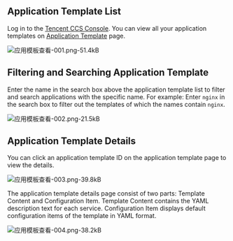 
## Application Template List

Log in to the [Tencent CCS Console](https://console.cloud.tencent.com/ccs). You can view all your application templates on [Application Template][1] page.

![应用模板查看-001.png-51.4kB][2]

## Filtering and Searching Application Template

Enter the name in the search box above the application template list to filter and search applications with the specific name. For example: Enter `nginx` in the search box to filter out the templates of which the names contain `nginx`.

![应用模板查看-002.png-21.5kB][3]

## Application Template Details

You can click an application template ID on the application template page to view the details.

![应用模板查看-003.png-39.8kB][4]

The application template details page consist of two parts: Template Content and Configuration Item. Template Content contains the YAML description text for each service. Configuration Item displays default configuration items of the template in YAML format.

![应用模板查看-004.png-38.2kB][6]

  [1]: https://console.cloud.tencent.com/ccs/template
  
  [2]: https://mc.qcloudimg.com/static/img/a7bcca3dddd518b24a9967cf2b5a4761/image.png
  [3]: https://mc.qcloudimg.com/static/img/d1f8d0c3a474f38619f900440c68c821/image.png
  [4]: https://mc.qcloudimg.com/static/img/fa7ac1f8ad119230cc0258007dcc0d9f/image.png
  [6]: https://mc.qcloudimg.com/static/img/638753c581264b4338214f9d266ae1ad/image.png

